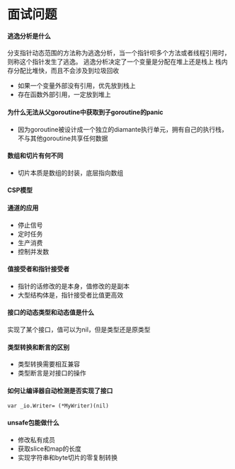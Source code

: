 # 面试问题

#### 逃逸分析是什么

分支指针动态范围的方法称为逃逸分析，当一个指针呗多个方法或者线程引用时，则称这个指针发生了逃逸。
逃逸分析决定了一个变量是分配在堆上还是栈上
栈内存分配比堆快，而且不会涉及到垃圾回收

* 如果一个变量外部没有引用，优先放到栈上
* 存在函数外部引用，一定放到堆上

#### 为什么无法从父goroutine中获取到子goroutine的panic

* 因为goroutine被设计成一个独立的diamante执行单元，拥有自己的执行栈，不与其他goroutine共享任何数据

#### 数组和切片有何不同

* 切片本质是数组的封装，底层指向数组

#### CSP模型

#### 通道的应用

* 停止信号
* 定时任务
* 生产消费
* 控制并发数

#### 值接受者和指针接受者

* 指针的话修改的是本身，值修改的是副本
* 大型结构体是，指针接受者比值更高效

#### 接口的动态类型和动态值是什么

实现了某个接口，值可以为nil，但是类型还是原类型

#### 类型转换和断言的区别

* 类型转换需要相互兼容
* 类型断言是对接口的操作

#### 如何让编译器自动检测是否实现了接口

```
var _io.Writer= (*MyWriter)(nil)
```

#### unsafe包能做什么

* 修改私有成员
* 获取slice和map的长度
* 实现字符串和byte切片的零复制转换
